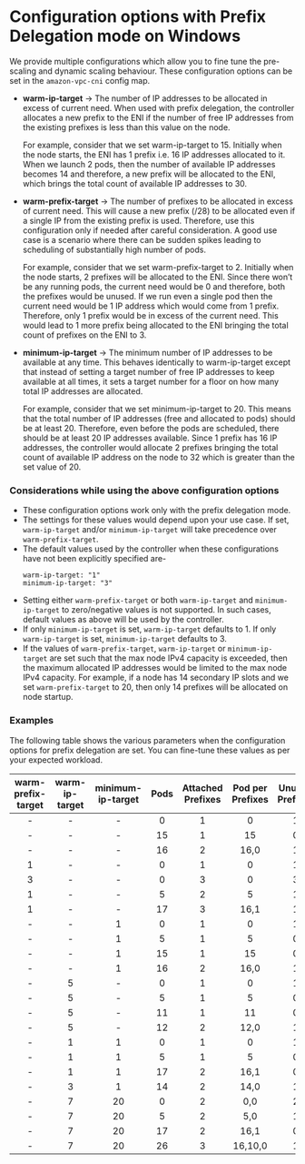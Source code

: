 # Configuration options with Prefix Delegation mode on Windows

We provide multiple configurations which allow you to fine tune the pre-scaling and dynamic scaling behaviour. These configuration options can be set in the `amazon-vpc-cni` config map.

* **warm-ip-target** &rarr; The number of IP addresses to be allocated in excess of current need. When used with prefix delegation, the controller allocates a new prefix to the ENI if the number of free IP addresses from the existing prefixes is less than this value on the node.

   For example, consider that we set warm-ip-target to 15. Initially when the node starts, the ENI has 1 prefix i.e. 16 IP addresses allocated to it. When we launch 2 pods, then the number of available IP addresses becomes 14 and therefore, a new prefix will be allocated to the ENI, which brings the total count of available IP addresses to 30.


* **warm-prefix-target** &rarr; The number of prefixes to be allocated in excess of current need. This will cause a new prefix (/28) to be allocated even if a single IP from the existing prefix is used. Therefore, use this configuration only if needed after careful consideration. A good use case is a scenario where there can be sudden spikes leading to scheduling of substantially high number of pods.

   For example, consider that we set warm-prefix-target to 2. Initially when the node starts, 2 prefixes will be allocated to the ENI. Since there won’t be any running pods, the current need would be 0 and therefore, both the prefixes would be unused. If we run even a single pod then the current need would be 1 IP address which would come from 1 prefix. Therefore, only 1 prefix would be in excess of the current need. This would lead to 1 more prefix being allocated to the ENI bringing the total count of prefixes on the ENI to 3.


* **minimum-ip-target** &rarr; The minimum number of IP addresses to be available at any time. This behaves identically to warm-ip-target except that instead of setting a target number of free IP addresses to keep available at all times, it sets a target number for a floor on how many total IP addresses are allocated.

   For example, consider that we set minimum-ip-target to 20. This means that the total number of IP addresses (free and allocated to pods) should be at least 20. Therefore, even before the pods are scheduled, there should be at least 20 IP addresses available. Since 1 prefix has 16 IP addresses, the controller would allocate 2 prefixes bringing the total count of available IP address on the node to 32 which is greater than the set value of 20.

### Considerations while using the above configuration options
- These configuration options work only with the prefix delegation mode.
- The settings for these values would depend upon your use case. If set, `warm-ip-target` and/or `minimum-ip-target` will take precedence over `warm-prefix-target`.
- The default values used by the controller when these configurations have not been explicitly specified are-
  ```
  warm-ip-target: "1"
  minimum-ip-target: "3"
  ```
- Setting either `warm-prefix-target` or both `warm-ip-target` and `minimum-ip-target` to zero/negative values is not supported. In such cases, default values as above will be used by the controller.
- If only `minimum-ip-target` is set, `warm-ip-target` defaults to 1. If only `warm-ip-target` is set, `minimum-ip-target` defaults to 3.
- If the values of `warm-prefix-target`, `warm-ip-target` or `minimum-ip-target` are set such that the max node IPv4 capacity is exceeded, then the maximum allocated IP addresses would be limited to the max node IPv4 capacity. For example, if a node has 14 secondary IP slots and we set `warm-prefix-target` to 20, then only 14 prefixes will be allocated on node startup.

### Examples
The following table shows the various parameters when the configuration options for prefix delegation are set. You can fine-tune these values as per your expected workload.

|warm-prefix-target|warm-ip-target|minimum-ip-target|Pods|Attached Prefixes|Pod per Prefixes|Unused Prefixes|Unused IPs|
|:---:|:---:|:---:|:---:|:---:|:---:|:---:|:---:|
|-|-|-|0|1|0|1|16|
|-|-|-|15|1|15|0|1|
|-|-|-|16|2|16,0|1|16|
|1|-|-|0|1|0|1|16|
|3|-|-|0|3|0|3|48|
|1|-|-|5|2|5|1|27|
|1|-|-|17|3|16,1|1|31|
|-|-|1|0|1|0|1|16|
|-|-|1|5|1|5|0|11|
|-|-|1|15|1|15|0|1|
|-|-|1|16|2|16,0|1|16|
|-|5|-|0|1|0|1|16|
|-|5|-|5|1|5|0|11|
|-|5|-|11|1|11|0|5|
|-|5|-|12|2|12,0|1|20|
|-|1|1|0|1|0|1|16|
|-|1|1|5|1|5|0|11|
|-|1|1|17|2|16,1|0|15|
|-|3|1|14|2|14,0|1|18|
|-|7|20|0|2|0,0|2|32|
|-|7|20|5|2|5,0|1|27|
|-|7|20|17|2|16,1|0|15|
|-|7|20|26|3|16,10,0|1|22|
